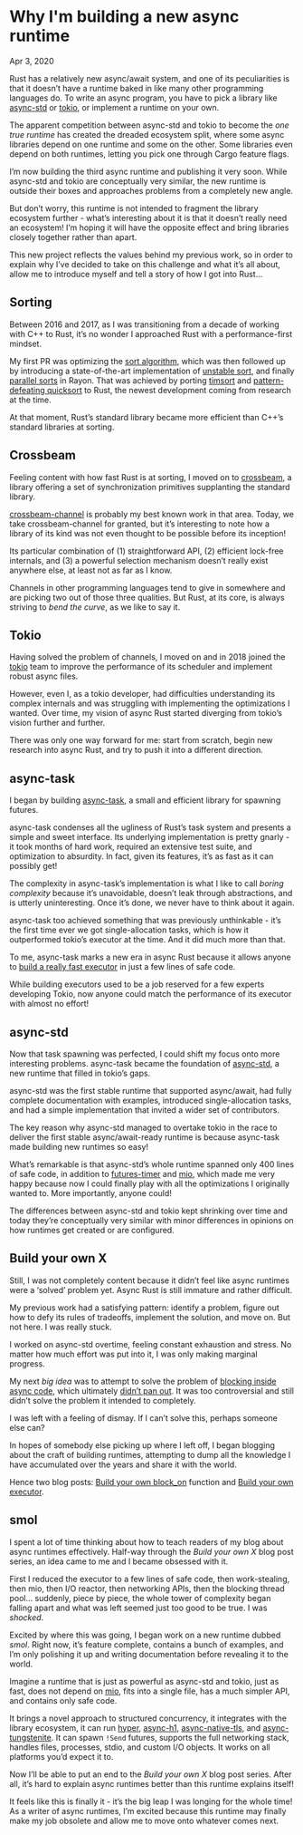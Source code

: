 # Why I'm building a new async runtime

Apr 3, 2020

Rust has a relatively new async/await system, and one of its peculiarities is that it doesn’t have a runtime baked in like many other programming languages do. To write an async program, you have to pick a library like [async-std](https://archive.ph/o/2Eon2/https://docs.rs/async-std) or [tokio](https://archive.ph/o/2Eon2/https://docs.rs/tokio), or implement a runtime on your own.

The apparent competition between async-std and tokio to become the _one true runtime_ has created the dreaded ecosystem split, where some async libraries depend on one runtime and some on the other. Some libraries even depend on both runtimes, letting you pick one through Cargo feature flags.

I’m now building the third async runtime and publishing it very soon. While async-std and tokio are conceptually very similar, the new runtime is outside their boxes and approaches problems from a completely new angle.

But don’t worry, this runtime is not intended to fragment the library ecosystem further - what’s interesting about it is that it doesn’t really need an ecosystem! I’m hoping it will have the opposite effect and bring libraries closely together rather than apart.

This new project reflects the values behind my previous work, so in order to explain why I’ve decided to take on this challenge and what it’s all about, allow me to introduce myself and tell a story of how I got into Rust…

## Sorting

Between 2016 and 2017, as I was transitioning from a decade of working with C++ to Rust, it’s no wonder I approached Rust with a performance-first mindset.

My first PR was optimizing the [sort algorithm](https://archive.ph/o/2Eon2/https://github.com/rust-lang/rust/pull/38192), which was then followed up by introducing a state-of-the-art implementation of [unstable sort](https://archive.ph/o/2Eon2/https://github.com/rust-lang/rust/pull/40601), and finally [parallel sorts](https://archive.ph/o/2Eon2/https://github.com/rayon-rs/rayon/pull/379) in Rayon. That was achieved by porting [timsort](https://archive.ph/o/2Eon2/https://en.wikipedia.org/wiki/Timsort) and [pattern-defeating quicksort](https://archive.ph/o/2Eon2/https://github.com/orlp/pdqsort) to Rust, the newest development coming from research at the time.

At that moment, Rust’s standard library became more efficient than C++’s standard libraries at sorting.

## Crossbeam

Feeling content with how fast Rust is at sorting, I moved on to [crossbeam](https://archive.ph/o/2Eon2/https://docs.rs/crossbeam), a library offering a set of synchronization primitives supplanting the standard library.

[crossbeam-channel](https://archive.ph/o/2Eon2/https://docs.rs/crossbeam-channel) is probably my best known work in that area. Today, we take crossbeam-channel for granted, but it’s interesting to note how a library of its kind was not even thought to be possible before its inception!

Its particular combination of (1) straightforward API, (2) efficient lock-free internals, and (3) a powerful selection mechanism doesn’t really exist anywhere else, at least not as far as I know.

Channels in other programming languages tend to give in somewhere and are picking two out of those three qualities. But Rust, at its core, is always striving to _bend the curve_, as we like to say it.

## Tokio

Having solved the problem of channels, I moved on and in 2018 joined the [tokio](https://archive.ph/o/2Eon2/https://github.com/tokio-rs/tokio) team to improve the performance of its scheduler and implement robust async files.

However, even I, as a tokio developer, had difficulties understanding its complex internals and was struggling with implementing the optimizations I wanted. Over time, my vision of async Rust started diverging from tokio’s vision further and further.

There was only one way forward for me: start from scratch, begin new research into async Rust, and try to push it into a different direction.

## async-task

I began by building [async-task](https://archive.ph/o/2Eon2/https://docs.rs/async-task), a small and efficient library for spawning futures.

async-task condenses all the ugliness of Rust’s task system and presents a simple and sweet interface. Its underlying implementation is pretty gnarly - it took months of hard work, required an extensive test suite, and optimization to absurdity. In fact, given its features, it’s as fast as it can possibly get!

The complexity in async-task’s implementation is what I like to call _boring complexity_ because it’s unavoidable, doesn’t leak through abstractions, and is utterly uninteresting. Once it’s done, we never have to think about it again.

async-task too achieved something that was previously unthinkable - it’s the first time ever we got single-allocation tasks, which is how it outperformed tokio’s executor at the time. And it did much more than that.

To me, async-task marks a new era in async Rust because it allows anyone to [build a really fast executor](https://archive.ph/o/2Eon2/https://stjepang.github.io/2020/01/31/build-your-own-executor.html) in just a few lines of safe code.

While building executors used to be a job reserved for a few experts developing Tokio, now anyone could match the performance of its executor with almost no effort!

## async-std

Now that task spawning was perfected, I could shift my focus onto more interesting problems. async-task became the foundation of [async-std](https://archive.ph/o/2Eon2/https://docs.rs/async-std), a new runtime that filled in tokio’s gaps.

async-std was the first stable runtime that supported async/await, had fully complete documentation with examples, introduced single-allocation tasks, and had a simple implementation that invited a wider set of contributors.

The key reason why async-std managed to overtake tokio in the race to deliver the first stable async/await-ready runtime is because async-task made building new runtimes so easy!

What’s remarkable is that async-std’s whole runtime spanned only 400 lines of safe code, in addition to [futures-timer](https://archive.ph/o/2Eon2/https://docs.rs/futures-timer) and [mio](https://archive.ph/o/2Eon2/https://docs.rs/mio), which made me very happy because now I could finally play with all the optimizations I originally wanted to. More importantly, anyone could!

The differences between async-std and tokio kept shrinking over time and today they’re conceptually very similar with minor differences in opinions on how runtimes get created or are configured.

## Build your own X

Still, I was not completely content because it didn’t feel like async runtimes were a ‘solved’ problem yet. Async Rust is still immature and rather difficult.

My previous work had a satisfying pattern: identify a problem, figure out how to defy its rules of tradeoffs, implement the solution, and move on. But not here. I was really stuck.

I worked on async-std overtime, feeling constant exhaustion and stress. No matter how much effort was put into it, I was only making marginal progress.

My next _big idea_ was to attempt to solve the problem of [blocking inside async code](https://archive.ph/o/2Eon2/https://stjepang.github.io/2019/12/04/blocking-inside-async-code.html), which ultimately [didn’t pan out](https://archive.ph/o/2Eon2/https://github.com/async-rs/async-std/pull/631). It was too controversial and still didn’t solve the problem it intended to completely.

I was left with a feeling of dismay. If I can’t solve this, perhaps someone else can?

In hopes of somebody else picking up where I left off, I began blogging about the craft of building runtimes, attempting to dump all the knowledge I have accumulated over the years and share it with the world.

Hence two blog posts: [Build your own block_on](https://archive.ph/o/2Eon2/https://stjepang.github.io/2020/01/25/build-your-own-block-on.html) function and [Build your own executor](https://archive.ph/o/2Eon2/https://stjepang.github.io/2020/01/31/build-your-own-executor.html).

## smol

I spent a lot of time thinking about how to teach readers of my blog about async runtimes effectively. Half-way through the _Build your own X_ blog post series, an idea came to me and I became obsessed with it.

First I reduced the executor to a few lines of safe code, then work-stealing, then mio, then I/O reactor, then networking APIs, then the blocking thread pool… suddenly, piece by piece, the whole tower of complexity began falling apart and what was left seemed just too good to be true. I was _shocked_.

Excited by where this was going, I began work on a new runtime dubbed _smol_. Right now, it’s feature complete, contains a bunch of examples, and I’m only polishing it up and writing documentation before revealing it to the world.

Imagine a runtime that is just as powerful as async-std and tokio, just as fast, does not depend on [mio](https://archive.ph/o/2Eon2/https://docs.rs/mio), fits into a single file, has a much simpler API, and contains only safe code.

It brings a novel approach to structured concurrency, it integrates with the library ecosystem, it can run [hyper](https://archive.ph/o/2Eon2/https://docs.rs/hyper), [async-h1](https://archive.ph/o/2Eon2/https://docs.rs/async-h1), [async-native-tls](https://archive.ph/o/2Eon2/https://docs.rs/async-native-tls), and [async-tungstenite](https://archive.ph/o/2Eon2/https://docs.rs/async-tungstenite). It can spawn `!Send` futures, supports the full networking stack, handles files, processes, stdio, and custom I/O objects. It works on all platforms you’d expect it to.

Now I’ll be able to put an end to the _Build your own X_ blog post series. After all, it’s hard to explain async runtimes better than this runtime explains itself!

It feels like this is finally it - it’s the big leap I was longing for the whole time! As a writer of async runtimes, I’m excited because this runtime may finally make my job obsolete and allow me to move onto whatever comes next.
